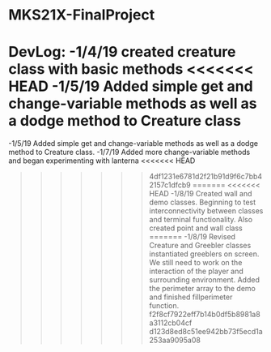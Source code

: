 # MKS21X-FinalProject
DevLog:
-1/4/19 created creature class with basic methods
<<<<<<< HEAD
-1/5/19 Added simple get and change-variable methods as well as a dodge method to Creature class
=======
-1/5/19 Added simple get and change-variable methods as well as a dodge method to Creature class.
-1/7/19 Added more change-variable methods and began experimenting with lanterna
<<<<<<< HEAD
>>>>>>> 4df1231e6781d2f21b91d9f6c7bb42157c1dfcb9
=======
<<<<<<< HEAD
-1/8/19 Created wall and demo classes. Beginning to test interconnectivity between classes and terminal functionality. Also created point and wall class
=======
-1/8/19 Revised Creature and Greebler classes instantiated greeblers on screen. We still need to work on the interaction of the player and surrounding environment. Added the perimeter array to the demo and finished fillperimeter function.
>>>>>>> f2f8cf7922eff7b14b0df5b8981a8a3112cb04cf
>>>>>>> d123d8ed8c51ee942bb73f5ecd1a253aa9095a08

